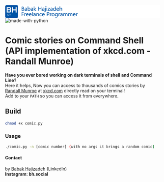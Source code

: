 <img src="https://github.com/babakhajizadeh/xkcd.com-stories/blob/main/readme_logo.png" alt="Babak Hajizadeh" style="float:left;"/>

![made-with-python](https://img.shields.io/badge/python-v3.7-blue)
# Comic stories on Command Shell (API implementation of xkcd.com - Randall Munroe)

__Have you ever bored working on dark terminals of shell and Command Line?__  
Here it helps, Now you can access to thousands of comics stories by [Randall Munroe](https://xkcd.com/about/) at [xkcd.com](https://xkcd.com) directly read on your terminal!  
Add to your ```PATH``` so you can access it from everywhere.
 
## Build  
```sh
chmod +x comic.py
```
### Usage
```sh
./comic.py -n [comic number] (with no args it brings a random comic)
```
#### Contact
 by [Babak Hajizadeh](https://www.linkedin.com/in/babakhajizadeh) (LinkedIn)  
__Instagram: bh.social__  
